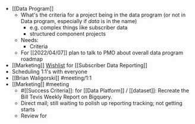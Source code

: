 - [[Data Program]]
	- What's the criteria for a project being in the data program (or not in Data program, especially if _data_ is in the name)
		- e.g. complex things like subscriber data
		- structured component projects
	- Needs:
		- Criteria
	- For [[2022/04/07]] plan to talk to PMO about overall data program roadmap
- [[Marketing]] [Wishlist](https://docs.google.com/spreadsheets/d/1BTmtHjd4_el0AMrm537RW3kNdyFCAoykzkqETUV0DyI/edit?usp=sharing) for [[Subscriber Data Reporting]]
- Scheduling 1:1's with everyone
- [[Brian Waligorski]] #meeting/1:1
- [[Marketing]] #meeting
	- #[[Success Criteria]]: for [[Data Platform]] / [[dataset]]: Recreate the Bill Tevis Weekly Report on Bigquery.
	- Direct mail; still waiting to polish up reporting tracking; not getting starts
	- Review for